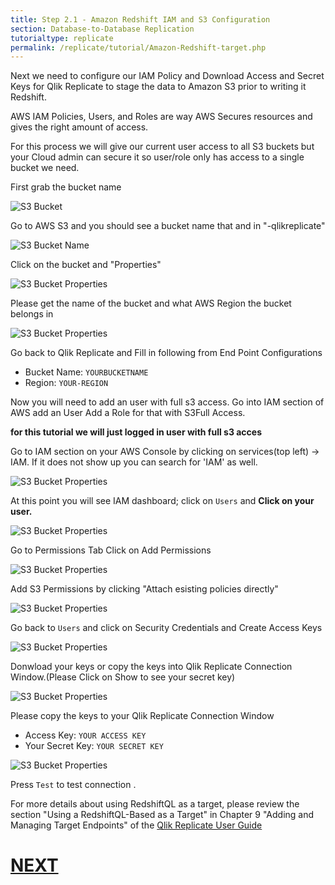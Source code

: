 ```yaml
---
title: Step 2.1 - Amazon Redshift IAM and S3 Configuration 
section: Database-to-Database Replication
tutorialtype: replicate
permalink: /replicate/tutorial/Amazon-Redshift-target.php
---
```


Next we need to configure our IAM Policy and Download Access and Secret Keys for Qlik Replicate to stage the data to Amazon S3 prior to writing it Redshift.

AWS IAM Policies, Users, and Roles are way AWS Secures resources and gives the right amount of access.

For this process we will give our current user access to all S3 buckets but your Cloud admin can secure it so user/role only has access to a single bucket we need.

First grab the bucket name

![S3 Bucket](/images/redshift-s3-1.png)

Go to AWS S3 and you should see a bucket name that and in "-qlikreplicate"

![S3 Bucket Name](/images/redshift-s3-2.png)

Click on the bucket and "Properties"

![S3 Bucket Properties](/images/redshift-s3-3.png)

Please get the name of the bucket and what AWS Region the bucket belongs in

![S3 Bucket Properties](/images/redshift-s3-4.png)

Go back to Qlik Replicate and Fill in following from End Point Configurations

* Bucket Name: `YOURBUCKETNAME`
* Region: `YOUR-REGION`

Now you will need to add an user with full s3 access. 
Go into IAM section of AWS add an User
Add a Role for that with S3Full Access.

__for this tutorial we will just logged in user with full s3 acces__

Go to IAM section on your AWS Console by clicking on services(top left) -> IAM.  If it does not show up you can search for 'IAM' as well.

![S3 Bucket Properties](/images/redshift-s3-5.png)

At this point you will see IAM dashboard; click on `Users` and __Click on your user.__

![S3 Bucket Properties](/images/redshift-s3-6.png)

Go to Permissions Tab Click on Add Permissions

![S3 Bucket Properties](/images/redshift-s3-7.png)

Add S3 Permissions by clicking "Attach esisting policies directly" 

![S3 Bucket Properties](/images/redshift-s3-8.png)

Go back to `Users` and click on Security Credentials and Create Access Keys

![S3 Bucket Properties](/images/redshift-s3-9.png)

Donwload your keys or copy the keys into Qlik Replicate Connection Window.(Please Click on Show to see your secret key)

![S3 Bucket Properties](/images/redshift-s3-10.png)

Please copy the keys to your Qlik Replicate Connection Window

* Access Key: `YOUR ACCESS KEY`
* Your Secret Key: `YOUR SECRET KEY`


![S3 Bucket Properties](/images/redshift-s3-4.png)

Press `Test` to test connection
.



For more details about using RedshiftQL as a target, please review the section 
"Using a RedshiftQL-Based as a Target" in Chapter 9 "Adding and Managing Target Endpoints" of the
[Qlik Replicate User Guide](/files/Qlik_Replicate_User_Guide.pdf)

 # [NEXT](../redshift-config-task)